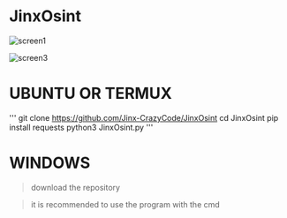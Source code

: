 # JinxOsint
![screen1](https://user-images.githubusercontent.com/115872953/216428175-135475db-aec2-44b8-9491-9229f39f2e14.png)

![screen3](https://user-images.githubusercontent.com/115872953/216691059-be3b2a22-d8f6-4c26-a6e0-3bb53c7998fb.png)

# UBUNTU OR TERMUX
'''
git clone https://github.com/Jinx-CrazyCode/JinxOsint
cd JinxOsint
pip install requests
python3 JinxOsint.py
'''
# WINDOWS

>download the repository

>it is recommended to use the program with the cmd
